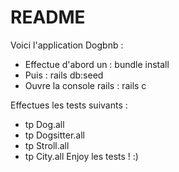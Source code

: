 # README

Voici l'application Dogbnb :
* Effectue d'abord un : bundle install
* Puis : rails db:seed
* Ouvre la console rails : rails c

Effectues les tests suivants :
* tp Dog.all
* tp Dogsitter.all
* tp Stroll.all
* tp City.all
Enjoy les tests ! :)
